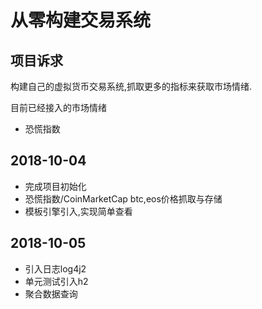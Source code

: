 # 从零构建交易系统

## 项目诉求
构建自己的虚拟货币交易系统,抓取更多的指标来获取市场情绪.

目前已经接入的市场情绪
* 恐慌指数 


## 2018-10-04
* 完成项目初始化
* 恐慌指数/CoinMarketCap btc,eos价格抓取与存储
* 模板引擎引入,实现简单查看

## 2018-10-05
* 引入日志log4j2
* 单元测试引入h2
* 聚合数据查询